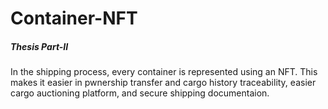 # Container-NFT

##### Thesis Part-II

In the shipping process, every container is represented using an NFT. 
This makes it easier in pwnership transfer and cargo history traceability, 
easier cargo auctioning platform, and secure shipping documentaion.
